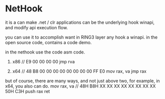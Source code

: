 # NetHook
it is a can make .net / clr applications can be the underlying hook winapi, and modify api execution flow. 

you can use it to accomplish want in RING3 layer any hook a winapi.
in the open source code, contains a code demo.

in the nethook use the code asm code.
1. x86 // E9 00 00 00 00
    jmp rva

2. x64 // 48 B8 00 00 00 00 00 00 00 00 FF E0
   mov rax, va
   jmp rax

but of course, there are many ways, and not just above two, for example, in x64, you also can do.
  mov rax, va // 48H B8H XX XX XX XX XX XX XX XX 50H C3H
  push rax
  ret
